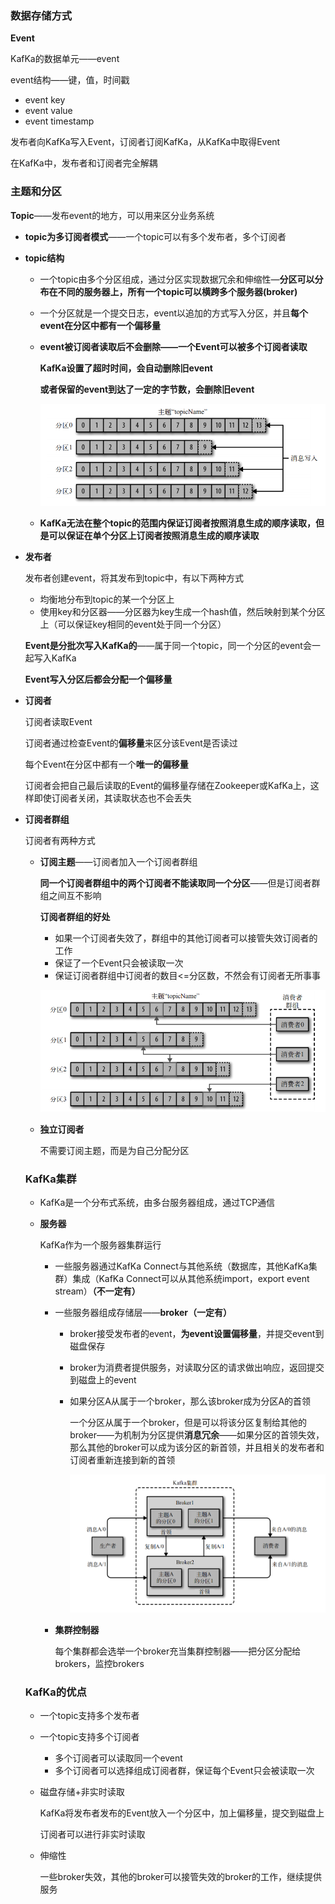 ### 数据存储方式

**Event**

KafKa的数据单元——event

event结构——键，值，时间戳

* event key
* event value
* event timestamp

发布者向KafKa写入Event，订阅者订阅KafKa，从KafKa中取得Event

在KafKa中，发布者和订阅者完全解耦



### **主题和分区**

**Topic**——发布event的地方，可以用来区分业务系统

* **topic为多订阅者模式**——一个topic可以有多个发布者，多个订阅者

* **topic结构**

  * 一个topic由多个分区组成，通过分区实现数据冗余和伸缩性—**分区可以分布在不同的服务器上，所有一个topic可以横跨多个服务器(broker)**

  * 一个分区就是一个提交日志，event以追加的方式写入分区，并且**每个event在分区中都有一个偏移量**

  * **event被订阅者读取后不会删除——一个Event可以被多个订阅者读取**

    **KafKa设置了超时时间，会自动删除旧event**

    **或者保留的event到达了一定的字节数，会删除旧event**

    ![1](p\1.png)

  * **KafKa无法在整个topic的范围内保证订阅者按照消息生成的顺序读取，但是可以保证在单个分区上订阅者按照消息生成的顺序读取**

* **发布者**

  发布者创建event，将其发布到topic中，有以下两种方式

  * 均衡地分布到topic的某一个分区上
  * 使用key和分区器——分区器为key生成一个hash值，然后映射到某个分区上（可以保证key相同的event处于同一个分区）

  **Event是分批次写入KafKa的**——属于同一个topic，同一个分区的event会一起写入KafKa

  **Event写入分区后都会分配一个偏移量**

* **订阅者**

  订阅者读取Event

  订阅者通过检查Event的**偏移量**来区分该Event是否读过

  每个Event在分区中都有一个**唯一的偏移量**

  订阅者会把自己最后读取的Event的偏移量存储在Zookeeper或KafKa上，这样即使订阅者关闭，其读取状态也不会丢失

* **订阅者群组**

  订阅者有两种方式

  * **订阅主题**——订阅者加入一个订阅者群组

    **同一个订阅者群组中的两个订阅者不能读取同一个分区**——但是订阅者群组之间互不影响

    **订阅者群组的好处**

    * 如果一个订阅者失效了，群组中的其他订阅者可以接管失效订阅者的工作
    * 保证了一个Event只会被读取一次
    * 保证订阅者群组中订阅者的数目<=分区数，不然会有订阅者无所事事

    ![1](p\2.png)

  * **独立订阅者**

    不需要订阅主题，而是为自己分配分区

  

  

  ### **KafKa集群**

  * KafKa是一个分布式系统，由多台服务器组成，通过TCP通信

  * **服务器**

    KafKa作为一个服务器集群运行

    * 一些服务器通过KafKa Connect与其他系统（数据库，其他KafKa集群）集成（KafKa Connect可以从其他系统import，export event stream）**（不一定有）**

    * 一些服务器组成存储层——**broker（一定有）**

      * broker接受发布者的event，**为event设置偏移量**，并提交event到磁盘保存

      * broker为消费者提供服务，对读取分区的请求做出响应，返回提交到磁盘上的event

      * 如果分区A从属于一个broker，那么该broker成为分区A的首领

        一个分区从属于一个broker，但是可以将该分区复制给其他的broker——为机制为分区提供**消息冗余**——如果分区的首领失效，那么其他的broker可以成为该分区的新首领，并且相关的发布者和订阅者重新连接到新的首领

        ![1](p\3.png)

    * **集群控制器**

      每个集群都会选举一个broker充当集群控制器——把分区分配给brokers，监控brokers

  

  

  ### KafKa的优点

  * 一个topic支持多个发布者

  * 一个topic支持多个订阅者

    * 多个订阅者可以读取同一个event
    * 多个订阅者可以选择组成订阅者群，保证每个Event只会被读取一次

  * 磁盘存储+非实时读取

    KafKa将发布者发布的Event放入一个分区中，加上偏移量，提交到磁盘上

    订阅者可以进行非实时读取

  * 伸缩性

    一些broker失效，其他的broker可以接管失效的broker的工作，继续提供服务

  

  

  

